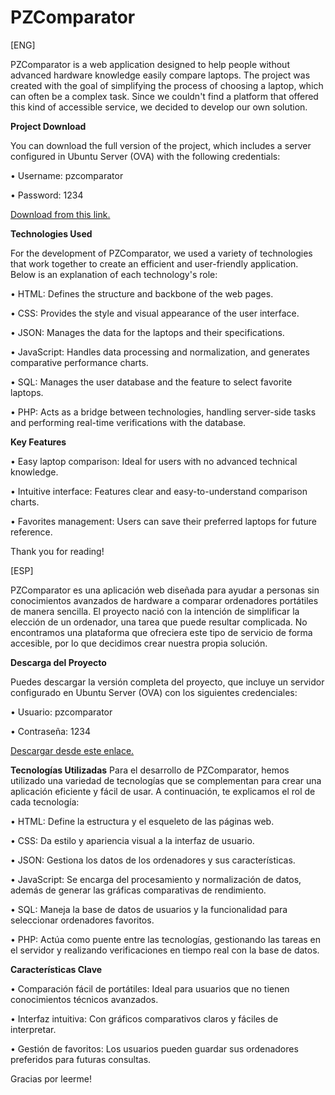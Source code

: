 # PZComparator
[ENG]

PZComparator is a web application designed to help people without advanced hardware knowledge easily compare laptops. The project was created with the goal of simplifying the process of choosing a laptop, which can often be a complex task. Since we couldn't find a platform that offered this kind of accessible service, we decided to develop our own solution.

<strong>Project Download</strong>

You can download the full version of the project, which includes a server configured in Ubuntu Server (OVA) with the following credentials:

  • Username: pzcomparator
  
  • Password: 1234
  
[Download from this link.](https://www.mediafire.com/file/xxnquy13hlzmpcb/CompradorPZ.zip/file)

<strong>Technologies Used</strong>

For the development of PZComparator, we used a variety of technologies that work together to create an efficient and user-friendly application. Below is an explanation of each technology's role:

  • HTML: Defines the structure and backbone of the web pages.
  
  • CSS: Provides the style and visual appearance of the user interface.
  
  • JSON: Manages the data for the laptops and their specifications.
  
  • JavaScript: Handles data processing and normalization, and generates comparative performance charts.
  
  • SQL: Manages the user database and the feature to select favorite laptops.
  
  • PHP: Acts as a bridge between technologies, handling server-side tasks and performing real-time verifications with the  database.


<strong>Key Features</strong>

  • Easy laptop comparison: Ideal for users with no advanced technical knowledge.
  
  • Intuitive interface: Features clear and easy-to-understand comparison charts.
  
  • Favorites management: Users can save their preferred laptops for future reference.

  Thank you for reading!

[ESP]

PZComparator es una aplicación web diseñada para ayudar a personas sin conocimientos avanzados de hardware a comparar ordenadores portátiles de manera sencilla. El proyecto nació con la intención de simplificar la elección de un ordenador, una tarea que puede resultar complicada. No encontramos una plataforma que ofreciera este tipo de servicio de forma accesible, por lo que decidimos crear nuestra propia solución.

<strong>Descarga del Proyecto</strong>

Puedes descargar la versión completa del proyecto, que incluye un servidor configurado en Ubuntu Server (OVA) con los siguientes credenciales:

  • Usuario: pzcomparator
  
  • Contraseña: 1234
    
[Descargar desde este enlace.](https://www.mediafire.com/file/xxnquy13hlzmpcb/CompradorPZ.zip/file)

<strong>Tecnologías Utilizadas</strong>
Para el desarrollo de PZComparator, hemos utilizado una variedad de tecnologías que se complementan para crear una aplicación eficiente y fácil de usar. A continuación, te explicamos el rol de cada tecnología:

 • HTML: Define la estructura y el esqueleto de las páginas web.
 
 • CSS: Da estilo y apariencia visual a la interfaz de usuario.
 
 • JSON: Gestiona los datos de los ordenadores y sus características.
 
 • JavaScript: Se encarga del procesamiento y normalización de datos, además de generar las gráficas comparativas de rendimiento.
 
 • SQL: Maneja la base de datos de usuarios y la funcionalidad para seleccionar ordenadores favoritos.
 
 • PHP: Actúa como puente entre las tecnologías, gestionando las tareas en el servidor y realizando verificaciones en tiempo  real con la base de datos.


<strong>Características Clave</strong>

• Comparación fácil de portátiles: Ideal para usuarios que no tienen conocimientos técnicos avanzados.

• Interfaz intuitiva: Con gráficos comparativos claros y fáciles de interpretar.

• Gestión de favoritos: Los usuarios pueden guardar sus ordenadores preferidos para futuras consultas.

Gracias por leerme!

